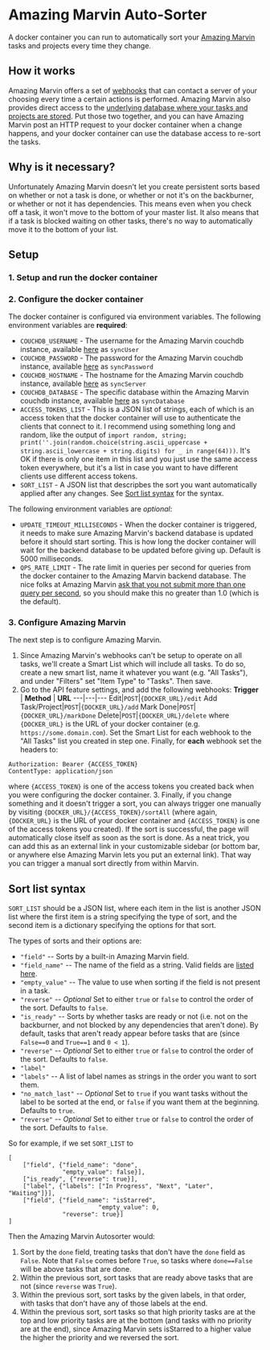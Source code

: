 # Amazing Marvin Auto-Sorter

A docker container you can run to automatically sort your [Amazing Marvin](https://amazingmarvin.com) tasks and projects every time they change.

## How it works 

Amazing Marvin offers a set of [webhooks](https://github.com/amazingmarvin/MarvinAPI/wiki/Webhooks) that can contact a server of your choosing every time a certain actions is performed. Amazing Marvin also provides direct access to the [underlying database where your tasks and projects are stored](https://github.com/amazingmarvin/MarvinAPI/wiki/Database-Access). Put those two together, and you can have Amazing Marvin post an HTTP request to your docker container when a change happens, and your docker container can use the database access to re-sort the tasks.

## Why is it necessary?

Unfortunately Amazing Marvin doesn't let you create persistent sorts based on whether or not a task is done, or whether or not it's on the backburner, or whether or not it has dependencies. This means even when you check off a task, it won't move to the bottom of your master list. It also means that if a task is blocked waiting on other tasks, there's no way to automatically move it to the bottom of your list.

## Setup

### 1. Setup and run the docker container

### 2. Configure the docker container

The docker container is configured via environment variables. The following environment variables are **required**:

* `COUCHDB_USERNAME` - The username for the Amazing Marvin couchdb instance, available [here](https://app.amazingmarvin.com/pre?api) as `syncUser`
* `COUCHDB_PASSWORD` - The password for the Amazing Marvin couchdb instance, available [here](https://app.amazingmarvin.com/pre?api) as `syncPassword`
* `COUCHDB_HOSTNAME` - The hostname for the Amazing Marvin couchdb instance, available [here](https://app.amazingmarvin.com/pre?api) as `syncServer`
* `COUCHDB_DATABASE` - The specific database within the Amazing Marvin couchdb instance, available [here](https://app.amazingmarvin.com/pre?api) as `syncDatabase`
* `ACCESS_TOKENS_LIST` - This is a JSON list of strings, each of which is an access token that the docker container will use to authenticate the clients that connect to it. I recommend using something long and random, like the output of `import random, string; print(''.join(random.choice(string.ascii_uppercase + string.ascii_lowercase + string.digits) for _ in range(64)))`. It's OK if there is only one item in this list and you just use the same access token everywhere, but it's a list in case you want to have different clients use different access tokens.
* `SORT_LIST` - A JSON list that descripbes the sort you want automatically applied after any changes. See [Sort list syntax](FIXME) for the syntax.

The following environment variables are *optional*:

* `UPDATE_TIMEOUT_MILLISECONDS` - When the docker container is triggered, it needs to make sure Amazing Marvin's backend database is updated before it should start sorting. This is how long the docker container will wait for the backend database to be updated before giving up. Default is 5000 milliseconds.
* `QPS_RATE_LIMIT` - The rate limit in queries per second for queries from the docker container to the Amazing Marvin backend database. The nice folks at Amazing Marvin [ask that you not submit more than one query per second](https://github.com/amazingmarvin/MarvinAPI/wiki#rate-limits), so you should make this no greater than 1.0 (which is the default).

### 3. Configure Amazing Marvin

The next step is to configure Amazing Marvin.

1. Since Amazing Marvin's webhooks can't be setup to operate on all tasks, we'll create a Smart List which will include all tasks. To do so, create a new smart list, name it whatever you want (e.g. "All Tasks"), and under "Filters" set "Item Type" to "Tasks". Then save.
2. Go to the API feature settings, and add the following webhooks:
**Trigger** | **Method** | **URL**
---|---|---
Edit|`POST`|`{DOCKER_URL}/edit`
Add Task/Project|`POST`|`{DOCKER_URL}/add`
Mark Done|`POST`|`{DOCKER_URL}/markDone`
Delete|`POST`|`{DOCKER_URL}/delete`
where `{DOCKER_URL}` is the URL of your docker container (e.g. `https://some.domain.com`). Set the Smart List for each webhook to the "All Tasks" list you created in step one. Finally, for **each** webhook set the headers to:
```
Authorization: Bearer {ACCESS_TOKEN}
ContentType: application/json
```
where `{ACCESS_TOKEN}` is one of the access tokens you created back when you were configuring the docker container.
3. Finally, if you change something and it doesn't trigger a sort, you can always trigger one manually by visiting `{DOCKER_URL}/{ACCESS_TOKEN}/sortAll` (where again, `{DOCKER_URL}` is the URL of your docker container and `{ACCESS_TOKEN}` is one of the access tokens you created). If the sort is successful, the page will automatically close itself as soon as the sort is done. As a neat trick, you can add this as an external link in your customizable sidebar (or bottom bar, or anywhere else Amazing Marvin lets you put an external link). That way you can trigger a manual sort directly from within Marvin.

## Sort list syntax

`SORT_LIST` should be a JSON list, where each item in the list is another JSON list where the first item is a string specifying the type of sort, and the second item is a dictionary specifying the options for that sort.

The types of sorts and their options are:
- `"field"` -- Sorts by a built-in Amazing Marvin field.
 - `"field_name"` -- The name of the field as a string. Valid fields are [listed here](https://github.com/amazingmarvin/MarvinAPI/wiki/Marvin-Data-Types#tasks).
 - `"empty_value"` -- The value to use when sorting if the field is not present in a task.
 - `"reverse"` -- *Optional* Set to either `true` or `false` to control the order of the sort. Defaults to `false`.
- `"is_ready"` -- Sorts by whether tasks are ready or not (i.e. not on the backburner, and not blocked by any dependencies that aren't done). By default, tasks that aren't ready appear before tasks that are (since `False==0` and `True==1` and `0 < 1`).
 - `"reverse"` -- *Optional* Set to either `true` or `false` to control the order of the sort. Defaults to `false`.
- `"label"`
 - `"labels"` -- A list of label names as strings in the order you want to sort them.
 - `"no_match_last"` -- *Optional* Set to `true` if you want tasks without the label to be sorted at the end, or `false` if you want them at the beginning. Defaults to `true`.
 - `"reverse"` -- *Optional* Set to either `true` or `false` to control the order of the sort. Defaults to `false`.

So for example, if we set `SORT_LIST` to
```
[
    ["field", {"field_name": "done", 
               "empty_value": false}],
    ["is_ready", {"reverse": true}],
    ["label", {"labels": ["In Progress", "Next", "Later", "Waiting"]}],
    ["field", {"field_name": "isStarred", 
    					 "empty_value": 0, 
               "reverse": true}]
]

```
Then the Amazing Marvin Autosorter would:
1. Sort by the `done` field, treating tasks that don't have the `done` field as `False`. Note that `False` comes before `True`, so tasks where `done==False` will be above tasks that are done.
2. Within the previous sort, sort tasks that are ready above tasks that are not (since `reverse` was `True`).
3. Within the previous sort, sort tasks by the given labels, in that order, with tasks that don't have any of those labels at the end.
4. Within the previous sort, sort tasks so that high priority tasks are at the top and low priority tasks are at the bottom (and tasks with no priority are at the end), since Amazing Marvin sets isStarred to a higher value the higher the priority and we reversed the sort.
